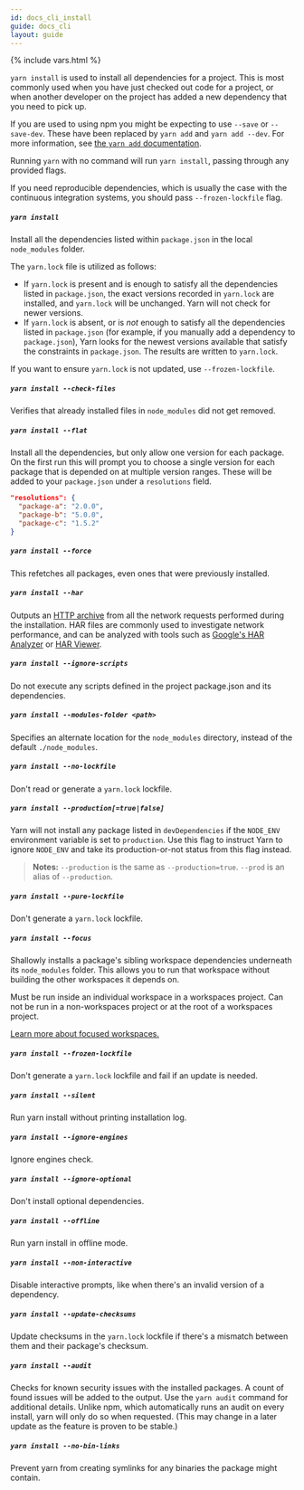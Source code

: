 ```yaml
---
id: docs_cli_install
guide: docs_cli
layout: guide
---
```


{% include vars.html %}

`yarn install` is used to install all dependencies for a project. This is most
commonly used when you have just checked out code for a project, or when
another developer on the project has added a new dependency that you need to
pick up.

If you are used to using npm you might be expecting to use `--save` or
`--save-dev`. These have been replaced by `yarn add` and `yarn add --dev`. For
more information, see
[the `yarn add` documentation]({{url_base}}/docs/cli/add).

Running `yarn` with no command will run `yarn install`, passing through any provided flags.

If you need reproducible dependencies, which is usually the case with the continuous integration systems, you should pass `--frozen-lockfile` flag.

##### `yarn install` <a class="toc" id="toc-yarn-install" href="#toc-yarn-install"></a>

Install all the dependencies listed within `package.json` in the local
`node_modules` folder.

The `yarn.lock` file is utilized as follows:

- If `yarn.lock` is present and is enough to satisfy all the dependencies listed in `package.json`, the exact versions recorded in `yarn.lock` are installed, and `yarn.lock` will be unchanged. Yarn will not check for newer versions.
- If `yarn.lock` is absent, or is _not_ enough to satisfy all the dependencies listed in `package.json` (for example, if you manually add a dependency to `package.json`), Yarn looks for the newest versions available that satisfy the constraints in `package.json`. The results are written to `yarn.lock`.

If you want to ensure `yarn.lock` is not updated, use `--frozen-lockfile`.

##### `yarn install --check-files` <a class="toc" id="toc-yarn-install-check-files" href="#toc-yarn-install-check-files"></a>

Verifies that already installed files in `node_modules` did not get removed.

##### `yarn install --flat` <a class="toc" id="toc-yarn-install-flat" href="#toc-yarn-install-flat"></a>

Install all the dependencies, but only allow one version for each package. On the first run this will prompt you to
choose a single version for each package that is depended on at multiple
version ranges. These will be added to your `package.json` under a
`resolutions` field.

```json
"resolutions": {
  "package-a": "2.0.0",
  "package-b": "5.0.0",
  "package-c": "1.5.2"
}
```

##### `yarn install --force` <a class="toc" id="toc-yarn-install-force" href="#toc-yarn-install-force"></a>

This refetches all packages, even ones that were previously installed.

##### `yarn install --har` <a class="toc" id="toc-yarn-install-har" href="#toc-yarn-install-har"></a>

Outputs an [HTTP archive](https://en.wikipedia.org/wiki/.har) from all the
network requests performed during the installation. HAR files are commonly used
to investigate network performance, and can be analyzed with tools such as
[Google's HAR Analyzer](https://toolbox.googleapps.com/apps/har_analyzer/) or
[HAR Viewer](http://www.softwareishard.com/blog/har-viewer/).

##### `yarn install --ignore-scripts` <a class="toc" id="toc-yarn-install-ignore-scripts" href="#toc-yarn-install-ignore-scripts"></a>

Do not execute any scripts defined in the project package.json and its dependencies.

##### `yarn install --modules-folder <path>` <a class="toc" id="toc-yarn-install-modules-folder" href="#toc-yarn-install-modules-folder"></a>

Specifies an alternate location for the `node_modules` directory, instead of the default `./node_modules`.

##### `yarn install --no-lockfile` <a class="toc" id="toc-yarn-install-no-lockfile" href="#toc-yarn-install-no-lockfile"></a>

Don't read or generate a `yarn.lock` lockfile.

##### `yarn install --production[=true|false]` <a class="toc" id="toc-yarn-install-production-true-false" href="#toc-yarn-install-production-true-false"></a>

Yarn will not install any package listed in `devDependencies` if the `NODE_ENV` environment variable is set to `production`. Use this flag to instruct Yarn to ignore `NODE_ENV` and take its production-or-not status from this flag instead.

> **Notes:** `--production` is the same as `--production=true`. `--prod` is an alias of `--production`.

##### `yarn install --pure-lockfile` <a class="toc" id="toc-yarn-install-pure-lockfile" href="#toc-yarn-install-pure-lockfile"></a>

Don't generate a `yarn.lock` lockfile.

##### `yarn install --focus` <a class="toc" id="toc-yarn-install-focus" href="#toc-yarn-install-focus"></a>

Shallowly installs a package's sibling workspace dependencies underneath its `node_modules` folder. This allows you to run that workspace without building the other workspaces it depends on.

Must be run inside an individual workspace in a workspaces project. Can not be run in a non-workspaces project or at the root of a workspaces project.

[Learn more about focused workspaces.](https://yarnpkg.com/blog/2018/05/18/focused-workspaces/)

##### `yarn install --frozen-lockfile` <a class="toc" id="toc-yarn-install-frozen-lockfile" href="#toc-yarn-install-frozen-lockfile"></a>

Don't generate a `yarn.lock` lockfile and fail if an update is needed.

##### `yarn install --silent` <a class="toc" id="toc-yarn-install-silent" href="#toc-yarn-install-silent"></a>

Run yarn install without printing installation log.

##### `yarn install --ignore-engines` <a class="toc" id="toc-yarn-install-ignore-engines" href="#toc-yarn-install-ignore-engines"></a>

Ignore engines check.

##### `yarn install --ignore-optional` <a class="toc" id="toc-yarn-install-ignore-optional" href="#toc-yarn-install-ignore-optional"></a>

Don't install optional dependencies.

##### `yarn install --offline` <a class="toc" id="toc-yarn-install-offline" href="#toc-yarn-install-offline"></a>

Run yarn install in offline mode.

##### `yarn install --non-interactive` <a class="toc" id="toc-yarn-install-non-interactive" href="#toc-yarn-install-non-interactive"></a>

Disable interactive prompts, like when there's an invalid version of a dependency.

##### `yarn install --update-checksums` <a class="toc" id="toc-yarn-install-update-checksums" href="#toc-yarn-install-update-checksums"></a>

Update checksums in the `yarn.lock` lockfile if there's a mismatch between them and their package's checksum.

##### `yarn install --audit` <a class="toc" id="toc-yarn-install-audit" href="#toc-yarn-install-audit"></a>

Checks for known security issues with the installed packages. A count of found issues will be added to the output. Use the `yarn audit` command for additional details. Unlike npm, which automatically runs an audit on every install, yarn will only do so when requested. (This may change in a later update as the feature is proven to be stable.)

##### `yarn install --no-bin-links` <a class="toc" id="toc-yarn-install-no-bin-links" href="#toc-yarn-install-no-bin-links"></a>

Prevent yarn from creating symlinks for any binaries the package might contain.